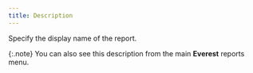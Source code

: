 ```yaml
---
title: Description
---
```



Specify the display name of the report.


{:.note}
You can also see this description from the  main **Everest** reports menu.
